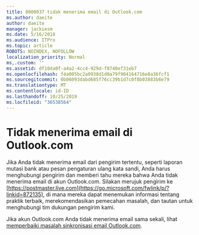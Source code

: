 ```yaml
---
title: 8000037 tidak menerima email di Outlook.com
ms.author: daeite
author: daeite
manager: jackiesm
ms.date: 5/16/2018
ms.audience: ITPro
ms.topic: article
ROBOTS: NOINDEX, NOFOLLOW
localization_priority: Normal
ms,.custom: ''
ms.assetid: df10da0f-a4a2-4cc4-929d-f8740ef31eb7
ms.openlocfilehash: f4a005bc2a0938d1d0a79f904164716e8a36fcf1
ms.sourcegitcommit: 0b06093dabd685f76cc39b1d7c0f8b03883b6e79
ms.translationtype: MT
ms.contentlocale: id-ID
ms.lasthandoff: 10/25/2019
ms.locfileid: "36538564"
---
```

# <a name="not-receiving-mail-in-outlookcom"></a>Tidak menerima email di Outlook.com

Jika Anda tidak menerima email dari pengirim tertentu, seperti laporan mutasi bank atau pesan pengaturan ulang kata sandi, Anda harus menghubungi pengirim dan memberi tahu mereka bahwa Anda tidak menerima email di akun Outlook.com. Silakan merujuk pengirim ke [https://postmaster.live.com](https://go.microsoft.com/fwlink/p/?linkid=872135), di mana mereka dapat menemukan informasi tentang praktik terbaik, merekomendasikan pemecahan masalah, dan tautan untuk menghubungi tim dukungan pengirim kami.
  
Jika akun Outlook.com Anda tidak menerima email sama sekali, lihat [memperbaiki masalah sinkronisasi email Outlook.com](https://go.microsoft.com/fwlink/p/?linkid=874363).
  

